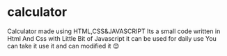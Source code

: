 # calculator
Calculator made using HTML,CSS&JAVASCRIPT
Its a small code written in Html And Css with Little Bit of Javascript
it can be used for daily use You can take it use it and can modified it 😊
